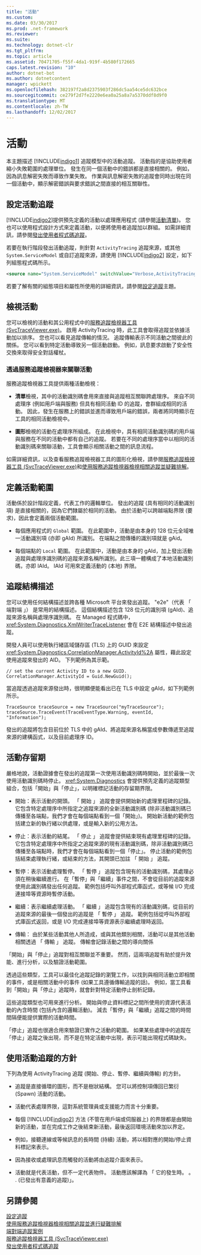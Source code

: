 ```yaml
---
title: "活動"
ms.custom: 
ms.date: 03/30/2017
ms.prod: .net-framework
ms.reviewer: 
ms.suite: 
ms.technology: dotnet-clr
ms.tgt_pltfrm: 
ms.topic: article
ms.assetid: 70471705-f55f-4da1-919f-4b580f172665
caps.latest.revision: "10"
author: dotnet-bot
ms.author: dotnetcontent
manager: wpickett
ms.openlocfilehash: 382197f2a8d2375903f286dc5aa54ce5dc632bce
ms.sourcegitcommit: ce279f2d7fe2220e6ea0a25a8a7a5370ddf8d9f0
ms.translationtype: MT
ms.contentlocale: zh-TW
ms.lasthandoff: 12/02/2017
---
```

# <a name="activity"></a>活動
本主題描述 [!INCLUDE[indigo1](../../../../../includes/indigo1-md.md)] 追蹤模型中的活動追蹤。 活動指的是協助使用者縮小失敗範圍的處理單位。 發生在同一個活動中的錯誤都是直接相關的。 例如，因為訊息解密失敗而導致作業失敗。 作業與訊息解密失敗的追蹤會同時出現在同一個活動中，顯示解密錯誤與要求錯誤之間直接的相互關聯性。  
  
## <a name="configuring-activity-tracing"></a>設定活動追蹤  
 [!INCLUDE[indigo2](../../../../../includes/indigo2-md.md)]提供預先定義的活動以處理應用程式 (請參閱[活動清單](../../../../../docs/framework/wcf/diagnostics/tracing/activity-list.md))。 您也可以使用程式設計方式來定義活動，以便將使用者追蹤加以群組。 如需詳細資訊，請參閱[發出使用者程式碼追蹤](../../../../../docs/framework/wcf/diagnostics/tracing/emitting-user-code-traces.md)。  
  
 若要在執行階段發出活動追蹤，則針對 `ActivityTracing` 追蹤來源，或其他 `System.ServiceModel` 或自訂追蹤來源，請使用 [!INCLUDE[indigo2](../../../../../includes/indigo2-md.md)] 設定，如下列組態程式碼所示。  
  
```xml  
<source name="System.ServiceModel" switchValue="Verbose,ActivityTracing">  
```  
  
 若要了解有關的組態項目和屬性所使用的詳細資訊，請參閱[設定追蹤](../../../../../docs/framework/wcf/diagnostics/tracing/configuring-tracing.md)主題。  
  
## <a name="viewing-activities"></a>檢視活動  
 您可以檢視的活動和其公用程式中的[服務追蹤檢視器工具 (SvcTraceViewer.exe)](../../../../../docs/framework/wcf/service-trace-viewer-tool-svctraceviewer-exe.md)。 啟用 ActivityTracing 時，此工具會取得追蹤並依據活動加以排序。 您也可以看見追蹤傳輸的情況。 追蹤傳輸表示不同活動之間彼此的關係。 您可以看到特定活動導致另一個活動啟動。 例如，訊息要求啟動了安全性交換來取得安全對話權杖。  
  
### <a name="correlating-activities-in-service-trace-viewer"></a>透過服務追蹤檢視器來關聯活動  
 服務追蹤檢視器工具提供兩種活動檢視：  
  
-   **清單**檢視，其中的活動識別碼會用來直接與追蹤相互關聯跨處理序。 來自不同處理序 (例如用戶端與服務) 但具有相同活動 ID 的追蹤，會群組成相同的活動。 因此，發生在服務上的錯誤並進而導致用戶端的錯誤，兩者將同時顯示在工具的相同活動檢視中。  
  
-   **圖形**檢視的活動在處理序所組成。 在此檢視中，具有相同活動識別碼的用戶端與服務在不同的活動中都有自己的追蹤。 若要在不同的處理序當中以相同的活動識別碼來關聯活動，工具會顯示相關活動之間的訊息流程。  
  
 如需詳細資訊，以及查看服務追蹤檢視器工具的圖形化檢視，請參閱[服務追蹤檢視器工具 (SvcTraceViewer.exe)](../../../../../docs/framework/wcf/service-trace-viewer-tool-svctraceviewer-exe.md)和[使用服務追蹤檢視器檢視相關追蹤並疑難排解](../../../../../docs/framework/wcf/diagnostics/tracing/using-service-trace-viewer-for-viewing-correlated-traces-and-troubleshooting.md)。  
  
## <a name="defining-the-scope-of-an-activity"></a>定義活動範圍  
 活動係於設計階段定義，代表工作的邏輯單位。 發出的追蹤 (具有相同的活動識別項) 是直接相關的，因為它們隸屬於相同的活動。 由於活動可以跨越端點界限 (要求)，因此會定義兩個活動範圍。  
  
-   每個應用程式的 `Global` 範圍。 在此範圍中，活動是由本身的 128 位元全域唯一活動識別項 (亦即 gAId) 所識別。 在端點之間傳播的識別項就是 gAid。  
  
-   每個端點的 `Local` 範圍。 在此範圍中，活動是由本身的 gAId，加上發出活動追蹤與處理序識別碼的追蹤來源名稱所識別。此三項一體構成了本地活動識別碼，亦即 lAId。 lAId 可用來定義活動的 (本地) 界限。  
  
## <a name="trace-schema"></a>追蹤結構描述  
 您可以使用任何結構描述並跨各種 Microsoft 平台來發出追蹤。 "e2e"（代表 「 端對端 」） 是常用的結構描述。 這個結構描述包含 128 位元的識別項 (gAId)、追蹤來源名稱與處理序識別碼。 在 Managed 程式碼中，<xref:System.Diagnostics.XmlWriterTraceListener> 會在 E2E 結構描述中發出追蹤。  
  
 開發人員可以使用執行緒區域儲存區 (TLS) 上的 GUID 來設定 <xref:System.Diagnostics.CorrelationManager.ActivityId%2A> 屬性，藉此設定使用追蹤來發出的 AID。 下列範例為其示範。  
  
```  
// set the current Activity ID to a new GUID.  
CorrelationManager.ActivityId = Guid.NewGuid();  
```  
  
 當追蹤透過追蹤來源發出時，很明顯便能看出已在 TLS 中設定 gAId，如下列範例所示。  
  
```  
TraceSource traceSource = new TraceSource("myTraceSource");  
traceSource.TraceEvent(TraceEventType.Warning, eventId, "Information");  
```  
  
 發出的追蹤將包含目前位於 TLS 中的 gAId、將追蹤來源名稱當成參數傳遞至追蹤來源的建構函式，以及目前處理序 ID。  
  
## <a name="activity-lifetime"></a>活動存留期  
 嚴格地說，活動證據會在發出的追蹤第一次使用活動識別碼時開始，並於最後一次使用活動識別碼時停止。 <xref:System.Diagnostics> 會提供預先定義的追蹤類型組合，包括「開始」與「停止」，以明確標記活動的存留期界限。  
  
-   開始：表示活動的開頭。 「 開始 」 追蹤會提供開始新的處理里程碑的記錄。 它包含特定處理序中所指定之追蹤來源的全新活動識別碼 (除非活動識別碼已傳播至各端點，我們才會在每個端點看到一個「開始」)。 開始新活動的範例包括建立新的執行緒以供處理，或是輸入新的公用方法。  
  
-   停止：表示活動的結尾。 「 停止 」 追蹤會提供結束現有處理里程碑的記錄。 它包含特定處理序中所指定之追蹤來源的現有活動識別碼，除非活動識別碼已傳播至各端點時，我們才會在每個端點看到一個「停止」。  停止活動的範例包括結束處理執行緒，或結束的方法，其開頭已加註 「 開始 」 追蹤。  
  
-   暫停：表示活動處理暫停。 「 暫停 」 追蹤包含現有的活動識別碼，其處理必須在稍後繼續進行。 在「暫停」與「繼續」事件之間，不會從目前的追蹤來源使用此識別碼發出任何追蹤。 範例包括呼叫外部程式庫函式，或等候 I/O 完成連接埠等資源時暫停活動。  
  
-   繼續：表示繼續處理活動。 「 繼續 」 追蹤包含現有的活動識別碼，從目前的追蹤來源的最後一個發出的追蹤是 「 暫停 」 追蹤。 範例包括從呼叫外部程式庫函式返回，或是 I/O 完成連接埠等資源表示繼續處理時返回。  
  
-   傳輸： 由於某些活動其他人所造成，或與其他類別相關，活動可以是其他活動相關透過 「 傳輸 」 追蹤。 傳輸會記錄活動之間的導向關係  
  
 「開始」與「停止」追蹤對相互關聯並不重要。 然而，這兩項追蹤有助於提升效能、進行分析，以及驗證活動範圍。  
  
 透過這些類型，工具可以最佳化追蹤記錄的瀏覽工作，以找到與相同活動立即相關的事件，或是相關活動中的事件 (如果工具遵循傳輸追蹤的話)。 例如，當工具看到「開始」與「停止」追蹤時，就會針對特定活動停止剖析記錄。  
  
 這些追蹤類型也可用來進行分析。 開始與停止資料標記之間所使用的資源代表活動的內含時間 (包括內含的邏輯活動)。 減去「暫停」與「繼續」追蹤之間的時間間隔便能提供實際的活動時間。  
  
 「停止」追蹤也很適合用來驗證已實作之活動的範圍。 如果某些處理中的追蹤在「停止」追蹤之後出現，而不是在特定活動中出現，表示可能出現程式碼缺失。  
  
## <a name="guidelines-for-using-activity-tracing"></a>使用活動追蹤的方針  
 下列為使用 ActivityTracing 追蹤 (開始、停止、暫停、繼續與傳輸) 的方針。  
  
-   追蹤是直接循環的圖形，而不是樹狀結構。 您可以將控制項傳回已繁衍 (Spawn) 活動的活動。  
  
-   活動代表處理界限，這對系統管理員或支援能力而言十分重要。  
  
-   每個 [!INCLUDE[indigo2](../../../../../includes/indigo2-md.md)] 方法 (不管在用戶端或伺服器上) 的界限都是由開始新的活動，並在完成工作之後結束新活動，最後返回環境活動來加以界定。  
  
-   例如，接聽連線或等候訊息的長時間 (持續) 活動，將以相對應的開始/停止資料標記來表示。  
  
-   因為接收或處理訊息而觸發的活動將由追蹤介面來表示。  
  
-   活動就是代表活動，但不一定代表物件。 活動應該解譯為 「 它的發生時。 。 . (已發出有意義的追蹤)」。  
  
## <a name="see-also"></a>另請參閱  
 [設定追蹤](../../../../../docs/framework/wcf/diagnostics/tracing/configuring-tracing.md)  
 [使用服務追蹤檢視器檢視相關追蹤並進行疑難排解](../../../../../docs/framework/wcf/diagnostics/tracing/using-service-trace-viewer-for-viewing-correlated-traces-and-troubleshooting.md)  
 [端對端追蹤案例](../../../../../docs/framework/wcf/diagnostics/tracing/end-to-end-tracing-scenarios.md)  
 [服務追蹤檢視器工具 (SvcTraceViewer.exe)](../../../../../docs/framework/wcf/service-trace-viewer-tool-svctraceviewer-exe.md)  
 [發出使用者程式碼追蹤](../../../../../docs/framework/wcf/diagnostics/tracing/emitting-user-code-traces.md)
